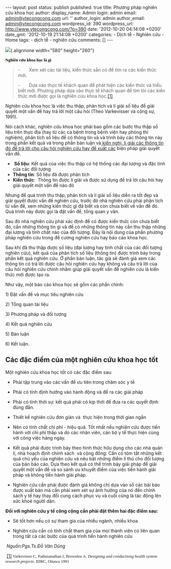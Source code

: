 --- layout: post status: publish published: true title: Phương pháp
nghiên cứu khoa học author: display\_name: Admin login: admin email:
admin@ytecongcong.com url: '' author\_login: admin author\_email:
admin@ytecongcong.com wordpress\_id: 390 wordpress\_url:
http://www.ytecongcong.com/?p=390 date: '2012-10-20 04:14:08 +0200'
date\_gmt: '2012-10-19 21:14:08 +0200' categories: - Dịch tễ - Nghiên
cứu - Home tags: - dịch tễ - nghiên cứu comments: \[\] ---

![](http://www.ytecongcong.com/wp-content/uploads/2012/11/research_1.png){.alignnone
width="580" height="260"}

<span style="color: #000000;">**<span
style="font-family: Tahoma; font-size: small;">Nghiên cứu khoa học là gì
</span>**</span>

> -       Xem xét các tài liệu, kiến thức sẵn có để tìm ra các kiến thức
> mới.
>
> -       Dựa vào thực tế khách quan để phát hiện các kiến thức và hiểu
> biết mới. Phương pháp dựa vào thực tế khách quan để tìm tòi các kiến
> thức mới được gọi là nghiên cứu khoa
> học.[\[1\]](http://www.ytecongcong.com/inc/fckeditor/editor/fckeditor.html?InstanceName=testo&Toolbar=fulladmin#_ftn1)

Nghiên cứu khoa học là việc thu thập, phân tích và lí giải số liệu để
giải quyết một vấn đề hay trả lời một câu hỏi (Theo Varkevisser và cộng
sự, 1991).

Nói cách khác, nghiên cứu khoa học phải bao gồm các bước thu thập số
liệu trên thực địa (hay từ các ca bệnh trong bệnh viện hay phòng thí
nghiệm), phân tích số liệu để có thông tin và và trình bày các thông tin
này trong phần kết quả và trong phần bàn luận và<span
style="text-decoration: underline;"> kiến nghị, lí giải các thông tin đó
đề trả lời cho câu hỏi nghiên cứu hay đề xuất các</span> biện pháp giải
quyết vấn đề.

-    **Số liệu**: Kết quả của việc thu thập có hệ thống các đại lượng và
    đặc tính của các đối tượng
-   **Thông tin**: Số liệu đã được phân tích
-   **Kiến thức**:  Thông tin được lí giải và được sử dụng để trả lời
    câu hỏi hay giải quyết một vấn đề nào đó

Nhưng để quá trình thu thập, phân tích và lí giải số liệu diễn ra tốt
đẹp và giải quyết được vấn đề nghiên cứu, trước đó nhà nghiên cứu phải
phân tích từ vấn đề, xem những kiến thức gì đã biết và còn chưa biết về
vấn đề đó. Quá trình này được gọi là đặt vấn đề, tổng quan y văn.

Sau đó nhà nghiên cứu phải xác định để có được kiến thức còn chưa biết
đó, cần những thông tin gì và để có những thông tin này cần thu thập
những đại lượng và tính chất nào của đối tượng. Đây là nội dung của phần
phương pháp nghiên cứu trong đề cương nghiên cứu hay báo cáo khoa học.

Sau khi đã thu thập được số liệu (đại lượng hay tính chất của các đối
tượng nghiên cứu), kết quả của phân tích số liệu (thông tin) được trình
bày trong phần kết quả nghiên cứu. Ở phần bàn luận, tác giả sẽ đánh giá
xem các thông tin có trả lời được câu hỏi nghiên cứu hay không và câu
trả lời của câu hỏi nghiên cứu chính nhằm giúp giải quyết vấn đề nghiên
cứu là kiến thức mới được tạo ra.

Như vậy, một báo cáo khoa học sẽ gồm các phần chính:

1\) Đặt vấn đề và mục tiêu nghiên cứu

2\) Tổng quan tài liệu

3\) Phương pháp và đối tượng

4\) Kết quả nghiên cứu

5\) Bàn luận

6\) Kết luận.

Các đặc điểm của một nghiên cứu khoa học tốt
--------------------------------------------

Một nghiên cứu khoa học tốt có các đặc điếm sau:

- Phải tập trung vào các vấn đề ưu tiên trong chăm sóc y tế

- Phải có tính định hướng vào hành động và đề ra các giải pháp

- Phải có tính thời sự: kết quả phải có kịp thời để đưa ra các quyết
định đúng đắn.

- Thiết kế nghiên cứu đơn giản và  thực hiện trong thời gian ngắn

- Nên có tính chất chi phí - hiệu quả. Tốt nhất nếu nghiên cứu được tiến
hành với chi phí thấp và do các nhân viên, cán bộ y tế thực hiện cùng
với công việc hàng ngày.

- Kết quả phải được trình bày theo hình thức hữu dụng cho các nhà quản
lí, nhà hoạch định chính sách  và cộng đồng: Cần có tóm tắt những kết
quả chủ yếu của nghiên cứu và nêu bật những điểm lí thú cho đối tượng
của bản báo cáo. Dựa theo kết quả có thể trình bày giải pháp để giải
quyết một vấn đề và so sánh ưu khuyết điểm của việc tiến hành giải pháp
và không tiến hành giải pháp.

- Nghiên cứu cần phải được đánh giá không chỉ dựa vào số các bài báo
được xuất bản mà cần phải xem xét sự ảnh hưởng của nó đến chính sách y
tế hay thay đổi cung cách phục vụ và cuối cùng là tác động lên sức khoẻ
người dân.

**Đối với nghiên cứu y tế công cộng cần phải đặt thêm hai đặc điểm
sau:**

- Sẽ tốt hơn nếu có sự tham gia của nhiều ngành, nhiều khoa

- Nghiên cứu cần có tính chất tham gia của mọi thành viên có liên quan
trong tất cả các bước của quá trình tiến hành nghiên cứu

 *Nguồn:Pgs.Ts.Đỗ Văn Dũng*

 [\[1\]](http://www.ytecongcong.com/inc/fckeditor/editor/fckeditor.html?InstanceName=testo&Toolbar=fulladmin#_ftnref1)<span
style="font-family: VNI-Helve; font-size: small;"> Varkevisser C,
Pathmanathan I, Brownlee A. *Designing and conductiong health system
research projects*. IDRC, Ottawa 1991</span>
